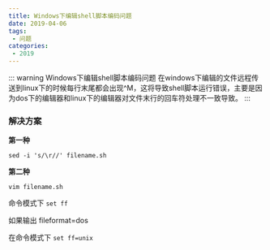```yaml
---
title: Windows下编辑shell脚本编码问题
date: 2019-04-06
tags:
 - 问题
categories:
 - 2019
---
```



::: warning Windows下编辑shell脚本编码问题
在windows下编辑的文件远程传送到linux下的时候每行末尾都会出现^M，这将导致shell脚本运行错误，主要是因为dos下的编辑器和linux下的编辑器对文件末行的回车符处理不一致导致。
:::

### 解决方案

**第一种**

 `sed -i 's/\r//' filename.sh`

**第二种**

`vim filename.sh`

命令模式下 `set ff`

如果输出 fileformat=dos

在命令模式下 `set ff=unix`